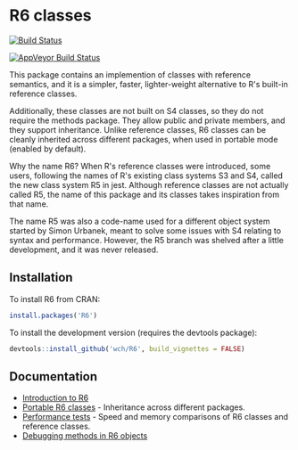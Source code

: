R6 classes
===========

[![Build Status](https://travis-ci.org/wch/R6.svg?branch=master)](https://travis-ci.org/wch/R6)

[![AppVeyor Build Status](https://ci.appveyor.com/api/projects/status/github/wch/R6?branch=master&svg=true)](https://ci.appveyor.com/project/wch/R6)

This package contains an implemention of classes with reference semantics, and it is a simpler, faster, lighter-weight alternative to R's built-in reference classes.

Additionally, these classes are not built on S4 classes, so they do not require the methods package. They allow public and private members, and they support inheritance. Unlike reference classes, R6 classes can be cleanly inherited across different packages, when used in portable mode (enabled by default).

Why the name R6? When R's reference classes were introduced, some users, following the names of R's existing class systems S3 and S4, called the new class system R5 in jest. Although reference classes are not actually called R5, the name of this package and its classes takes inspiration from that name.

The name R5 was also a code-name used for a different object system started by Simon Urbanek, meant to solve some issues with S4 relating to syntax and performance. However, the R5 branch was shelved after a little development, and it was never released.

## Installation

To install R6 from CRAN:

```R
install.packages('R6')
```

To install the development version (requires the devtools package):

```R
devtools::install_github('wch/R6', build_vignettes = FALSE)
```


## Documentation

* [Introduction to R6](https://cran.r-project.org/package=R6/vignettes/Introduction.html)
* [Portable R6 classes](https://cran.r-project.org/package=R6/vignettes/Portable.html) - Inheritance across different packages.
* [Performance tests](https://cran.r-project.org/package=R6/vignettes/Performance.html) - Speed and memory comparisons of R6 classes and reference classes.
* [Debugging methods in R6 objects](https://cran.r-project.org/package=R6/vignettes/Debugging.html)

